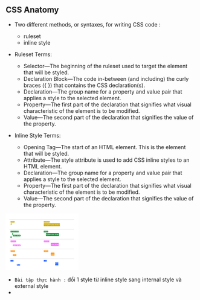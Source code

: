 ## CSS Anatomy
- Two different methods, or syntaxes, for writing CSS code :
    - ruleset
    - inline style

- Ruleset Terms:
  - Selector—The beginning of the ruleset used to target the element that will be styled.
  - Declaration Block—The code in-between (and including) the curly braces ({ }) that contains the CSS declaration(s).
  - Declaration—The group name for a property and value pair that applies a style to the selected element.
  - Property—The first part of the declaration that signifies what visual characteristic of the element is to be modified.
  - Value—The second part of the declaration that signifies the value of the property.
- Inline Style Terms:
  - Opening Tag—The start of an HTML element. This is the element that will be styled.
  - Attribute—The style attribute is used to add CSS inline styles to an HTML element.
  - Declaration—The group name for a property and value pair that applies a style to the selected element.
  - Property—The first part of the declaration that signifies what visual characteristic of the element is to be modified.
  - Value—The second part of the declaration that signifies the value of the property.

![img.png](cssanatomy.png)

- `Bài tập thực hành :` đổi 1 style từ inline style sang internal style và external style
- 

